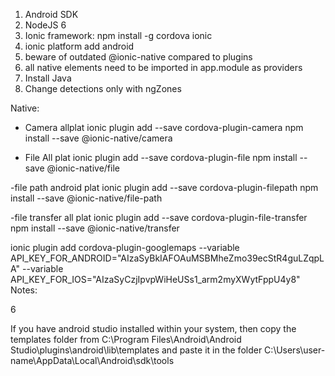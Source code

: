 1. Android SDK
2. NodeJS 6
3. Ionic framework: npm install -g cordova ionic
4. ionic platform add android
5. beware of outdated @ionic-native compared to plugins
6. all native elements need to be imported in app.module as providers
7. Install Java
8. Change detections only with ngZones

Native:
- Camera allplat
ionic plugin add --save cordova-plugin-camera
npm install --save @ionic-native/camera

- File All plat
ionic plugin add --save cordova-plugin-file
npm install --save @ionic-native/file

-file path android plat
ionic plugin add --save cordova-plugin-filepath
npm install --save @ionic-native/file-path

-file transfer all plat
ionic plugin add --save cordova-plugin-file-transfer
npm install --save @ionic-native/transfer


ionic plugin add cordova-plugin-googlemaps --variable API_KEY_FOR_ANDROID="AIzaSyBkIAFOAuMSBMheZmo39ecStR4guLZqpLA" --variable API_KEY_FOR_IOS="AIzaSyCzjIpvpWiHeUSs1_arm2myXWytFppU4y8"
Notes:

6

If you have android studio installed within your system, then copy the templates folder from
C:\Program Files\Android\Android Studio\plugins\android\lib\templates
and paste it in the folder
C:\Users\user-name\AppData\Local\Android\sdk\tools
